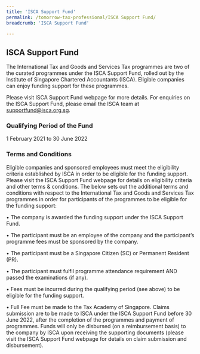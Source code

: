 ```yaml
---
title: 'ISCA Support Fund'
permalink: /tomorrow-tax-professional/ISCA Support Fund/
breadcrumb: 'ISCA Support Fund'

---
```



## ISCA Support Fund

The International Tax and Goods and Services Tax programmes are two of the curated programmes under the ISCA Support Fund, rolled out by the Institute of Singapore Chartered Accountants (ISCA). Eligible companies can enjoy funding support for these programmes.

Please visit ISCA Support Fund webpage for more details. For enquiries on the ISCA Support Fund, please email the ISCA team at supportfund@isca.org.sg. 

### **Qualifying Period of the Fund**

1 February 2021 to 30 June 2022

### **Terms and Conditions**

Eligible companies and sponsored employees must meet the eligibility criteria established by ISCA in order to be eligible for the funding support. Please visit the ISCA Support Fund webpage for details on eligibility criteria and other terms & conditions. The below sets out the additional terms and conditions with respect to the International Tax and Goods and Services Tax programmes in order for participants of the programmes to be eligible for the funding support:

•	The company is awarded the funding support under the ISCA Support Fund. 

•	The participant must be an employee of the company and the participant’s programme fees must be sponsored by the company. 

•	The participant must be a Singapore Citizen (SC) or Permanent Resident (PR). 

•	The participant must fulfil programme attendance requirement AND passed the examinations (if any). 

•	Fees must be incurred during the qualifying period (see above) to be eligible for the funding support. 

•	Full Fee must be made to the Tax Academy of Singapore. Claims submission are to be made to ISCA under the ISCA Support Fund before 30 June 2022, after the completion of the programmes and payment of programmes. Funds will only be disbursed (on a reimbursement basis) to the company by ISCA upon receiving the supporting documents  (please visit the ISCA Support Fund webpage for details on claim submission and disbursement).




